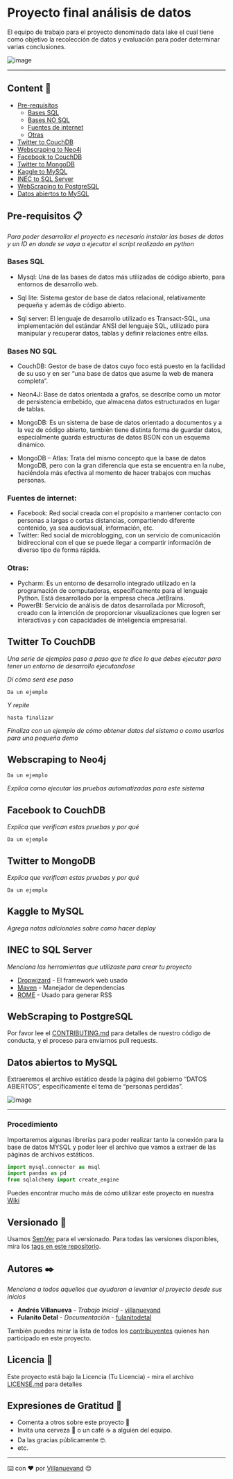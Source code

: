 # Proyecto final análisis de datos

El equipo de trabajo para el proyecto denominado data lake el cual tiene como objetivo la recolección de datos y evaluación para poder determinar varias conclusiones.

![image](https://user-images.githubusercontent.com/74844624/155891550-57279e29-faa4-44f5-97f7-dff2f2e23824.png)

---
## Content 🚀
- [Pre-requisitos](#Pre-requisitos)
	- [Bases SQL](#bases-sql)
	- [Bases NO SQL](#Bases-NO-SQL)
	- [Fuentes de internet](#Fuentes-de-internet)
	- [Otras](#Otras)
- [Twitter to CouchDB](#Twitter-to-CouchDB)
- [Webscraping to Neo4j](#Webscraping-to-Neo4j)
- [Facebook to CouchDB](#cFacebook-to-CouchDB)
- [Twitter to MongoDB](#Twitter-to-MongoDB)
- [Kaggle to MySQL](#Kaggle-to-MySQL)
- [INEC to SQL Server](#INEC-to-SQL-Server)
- [WebScraping to PostgreSQL](#WebScraping-to-PostgreSQL)
- [Datos abiertos to MySQL](#Datos-abiertos-to-MySQL)


## Pre-requisitos 📋

_Para poder desarrollar el proyecto es necesario instalar las bases de datos y un ID en donde se vaya a ejecutar el script realizado en python_

### Bases SQL 

- Mysql: Una de las bases de datos más utilizadas de código abierto, para entornos de desarrollo web.  

- Sql lite: Sistema gestor de base de datos relacional, relativamente pequeña y además de código abierto. 

- Sql server: El lenguaje de desarrollo utilizado es Transact-SQL, una implementación del estándar ANSI del lenguaje SQL, utilizado para manipular y recuperar datos, tablas y definir relaciones entre ellas. 


 ### Bases NO SQL 

- CouchDB: Gestor de base de datos cuyo foco está puesto en la facilidad de su uso y en ser “una base de datos que asume la web de manera completa”. 

- Neon4J: Base de datos orientada a grafos, se describe como un motor de persistencia embebido, que almacena datos estructurados en lugar de tablas.  

- MongoDB: Es un sistema de base de datos orientado a documentos y a la vez de código abierto, también tiene distinta forma de guardar datos, especialmente guarda estructuras de datos BSON con un esquema dinámico. 

- MongoDB – Atlas: Trata del mismo concepto que la base de datos MongoDB, pero con la gran diferencia que esta se encuentra en la nube, haciéndola más efectiva al momento de hacer trabajos con muchas personas. 
 ### Fuentes de internet:  
- Facebook: Red social creada con el propósito a mantener contacto con personas a largas o cortas distancias, compartiendo diferente contenido, ya sea audiovisual, información, etc. 
- Twitter: Red social de microblogging, con un servicio de comunicación bidireccional con el que se puede llegar a compartir información de diverso tipo de forma rápida. 
### Otras:  
- Pycharm: Es un entorno de desarrollo integrado utilizado en la programación de computadoras, específicamente para el lenguaje Python. Está desarrollado por la empresa checa JetBrains. 
- PowerBI: Servicio de análisis de datos desarrollada por Microsoft, creado con la intención de proporcionar visualizaciones que logren ser interactivas y con capacidades de inteligencia empresarial. 


## Twitter To CouchDB

_Una serie de ejemplos paso a paso que te dice lo que debes ejecutar para tener un entorno de desarrollo ejecutandose_

_Dí cómo será ese paso_

```
Da un ejemplo
```

_Y repite_

```
hasta finalizar
```

_Finaliza con un ejemplo de cómo obtener datos del sistema o como usarlos para una pequeña demo_

## Webscraping to Neo4j

```
Da un ejemplo
```

_Explica como ejecutar las pruebas automatizadas para este sistema_

## Facebook to CouchDB

_Explica que verifican estas pruebas y por qué_

```
Da un ejemplo
```

## Twitter to MongoDB

_Explica que verifican estas pruebas y por qué_

```
Da un ejemplo
```

## Kaggle to MySQL

_Agrega notas adicionales sobre como hacer deploy_

## INEC to SQL Server

_Menciona las herramientas que utilizaste para crear tu proyecto_

* [Dropwizard](http://www.dropwizard.io/1.0.2/docs/) - El framework web usado
* [Maven](https://maven.apache.org/) - Manejador de dependencias
* [ROME](https://rometools.github.io/rome/) - Usado para generar RSS

## WebScraping to PostgreSQL

Por favor lee el [CONTRIBUTING.md](https://gist.github.com/villanuevand/xxxxxx) para detalles de nuestro código de conducta, y el proceso para enviarnos pull requests.

## Datos abiertos to MySQL

Extraeremos el archivo estático desde la página del gobierno “DATOS ABIERTOS”, específicamente el tema de “personas perdidas”. 

![image](https://user-images.githubusercontent.com/74982150/155870656-476c702c-dd07-4462-831d-73d24416778a.png)

---
### Procedimiento
Importaremos algunas librerías para poder realizar tanto la conexión para la base de datos MYSQL y poder leer el archivo que vamos a extraer de las páginas de archivos estáticos.

```py
import mysql.connector as msql
import pandas as pd
from sqlalchemy import create_engine
```
Puedes encontrar mucho más de cómo utilizar este proyecto en nuestra [Wiki](https://github.com/tu/proyecto/wiki)

## Versionado 📌

Usamos [SemVer](http://semver.org/) para el versionado. Para todas las versiones disponibles, mira los [tags en este repositorio](https://github.com/tu/proyecto/tags).

## Autores ✒️

_Menciona a todos aquellos que ayudaron a levantar el proyecto desde sus inicios_

* **Andrés Villanueva** - *Trabajo Inicial* - [villanuevand](https://github.com/villanuevand)
* **Fulanito Detal** - *Documentación* - [fulanitodetal](#fulanito-de-tal)

También puedes mirar la lista de todos los [contribuyentes](https://github.com/your/project/contributors) quíenes han participado en este proyecto. 

## Licencia 📄

Este proyecto está bajo la Licencia (Tu Licencia) - mira el archivo [LICENSE.md](LICENSE.md) para detalles

## Expresiones de Gratitud 🎁

* Comenta a otros sobre este proyecto 📢
* Invita una cerveza 🍺 o un café ☕ a alguien del equipo. 
* Da las gracias públicamente 🤓.
* etc.



---
⌨️ con ❤️ por [Villanuevand](https://github.com/Villanuevand) 😊

